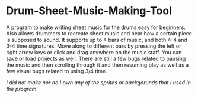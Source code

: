Drum-Sheet-Music-Making-Tool
============================

A program to make writing sheet music for the drums easy for beginners. Also allows drummers to recreate sheet music and hear how a certain piece is supposed to sound. It supports up to 4 bars of music, and both 4-4 and 3-4 time signatures. Move along to different bars by pressing the left or right arrow keys or click and drag anywhere on the music staff. You can save or load projects as well. There are still a few bugs related to pausing the music and then scrolling through it and then resuming play as well as a few visual bugs related to using 3/4 time.

*I did not make nor do I own any of the sprites or backgorunds that I used in the program*
